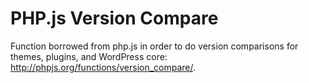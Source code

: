 # PHP.js Version Compare

Function borrowed from php.js in order to do version comparisons for themes, plugins, and WordPress core: <http://phpjs.org/functions/version_compare/>.
